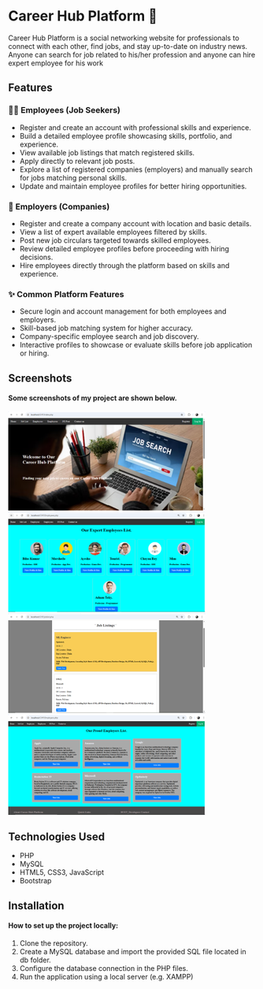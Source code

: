 # Career Hub Platform 🚀
Career Hub Platform is a social networking website for professionals to connect with each other, find jobs, and stay up-to-date on industry news. Anyone can search for job related to his/her profession and anyone can hire expert employee for his work

## Features
### 👨‍💼 Employees (Job Seekers)
   - Register and create an account with professional skills and experience.
   - Build a detailed employee profile showcasing skills, portfolio, and experience.
   - View available job listings that match registered skills.
   - Apply directly to relevant job posts.
   - Explore a list of registered companies (employers) and manually search for jobs matching personal skills.
   - Update and maintain employee profiles for better hiring opportunities.

### 🏢 Employers (Companies)
   - Register and create a company account with location and basic details.
   - View a list of expert available employees filtered by skills.
   - Post new job circulars targeted towards skilled employees.
   - Review detailed employee profiles before proceeding with hiring decisions.
   - Hire employees directly through the platform based on skills and experience.
     
### ✨ Common Platform Features
   - Secure login and account management for both employees and employers.
   - Skill-based job matching system for higher accuracy.
   - Company-specific employee search and job discovery.
   - Interactive profiles to showcase or evaluate skills before job application or hiring.

## Screenshots
#### Some screenshots of my project are shown below.
<img src="ReadMeImage/Home.PNG" alt="Career Hub" width="400"/> <img src="ReadMeImage/employees.PNG" alt="Employees" width="400"/>
<img src="ReadMeImage/joblist.png" alt="Joblist" width="400"/> <img src="ReadMeImage/employers.PNG" alt="Employers" width="400"/>

## Technologies Used
   - PHP
   - MySQL
   - HTML5, CSS3, JavaScript
   - Bootstrap
     
## Installation
#### How to set up the project locally: 
 1. Clone the repository.
 2. Create a MySQL database and import the provided SQL file located in db folder.
 3. Configure the database connection in the PHP files.
 4. Run the application using a local server (e.g. XAMPP)
